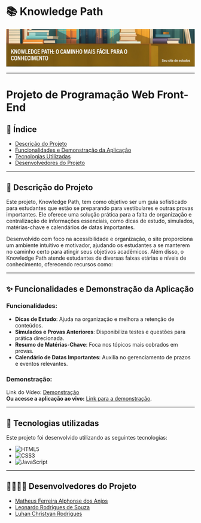 # 📚 Knowledge Path

![Banner do Projeto](imagens/banner.jpeg)

---
# Projeto de Programação Web Front-End

## 📑 Índice
- [Descrição do Projeto](#-descrição-do-projeto)
- [Funcionalidades e Demonstração da Aplicação](#-funcionalidades-e-demonstração-da-aplicação)
- [Tecnologias Utilizadas](#-tecnologias-utilizadas)
- [Desenvolvedores do Projeto](#-desenvolvedores-do-projeto)

---

## 📝 Descrição do Projeto
Este projeto, Knowledge Path, tem como objetivo ser um guia sofisticado para estudantes que estão se preparando para vestibulares e outras provas importantes. Ele oferece uma solução prática para a falta de organização e centralização de informações essenciais, como dicas de estudo, simulados, matérias-chave e calendários de datas importantes.

Desenvolvido com foco na acessibilidade e organização, o site proporciona um ambiente intuitivo e motivador, ajudando os estudantes a se manterem no caminho certo para atingir seus objetivos acadêmicos.
Além disso, o Knowledge Path atende estudantes de diversas faixas etárias e níveis de conhecimento, oferecendo recursos como:

---

## ✨ Funcionalidades e Demonstração da Aplicação
### Funcionalidades:
- **Dicas de Estudo**: Ajuda na organização e melhora a retenção de conteúdos.
- **Simulados e Provas Anteriores**: Disponibiliza testes e questões para prática direcionada.
- **Resumo de Matérias-Chave**: Foca nos tópicos mais cobrados em provas.
- **Calendário de Datas Importantes**: Auxilia no gerenciamento de prazos e eventos relevantes.

### Demonstração:
Link do Vídeo:
[Demonstração](https://drive.google.com/file/d/1M5JTDVg1Pr6eAuM0St1nG5MZNNFlXTdN/view?usp=sharing)  
**Ou acesse a aplicação ao vivo:** [Link para a demonstração](https://matheustm29.github.io/Knowledge_Path/).

---


## 🚀 Tecnologias utilizadas

Este projeto foi desenvolvido utilizando as seguintes tecnologias:

- ![HTML5](https://img.shields.io/badge/-HTML5-E34F26?style=flat-square&logo=html5&logoColor=white)
- ![CSS3](https://img.shields.io/badge/-CSS3-1572B6?style=flat-square&logo=css3&logoColor=white)
- ![JavaScript](https://img.shields.io/badge/-JavaScript-F7DF1E?style=flat-square&logo=javascript&logoColor=white)

---

## 👩‍💻👨‍💻 Desenvolvedores do Projeto

- [Matheus Ferreira Alphonse dos Anjos](https://github.com/matheustm29)  
- [Leonardo Rodrigues de Souza](https://github.com/LeoRodrigues1)  
- [Luhan Christyan Rodrigues](https://github.com/LuhanChristyan)   



